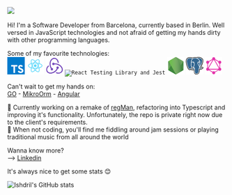 ![](/assets/sayHi.gif)

Hi! I'm a Software Developer from Barcelona, currently based in Berlin.
Well versed in JavaScript technologies and not afraid of getting my hands dirty with other programming languages.

Some of my favourite technologies: <br>
<code><img height="40" alt="Typescript" src="https://raw.githubusercontent.com/github/explore/80688e429a7d4ef2fca1e82350fe8e3517d3494d/topics/typescript/typescript.png"></code>
<code><img height="40" alt="React" src="https://raw.githubusercontent.com/github/explore/80688e429a7d4ef2fca1e82350fe8e3517d3494d/topics/react/react.png"></code>
<code><img height="40" alt="Redux" src="https://raw.githubusercontent.com/github/explore/80688e429a7d4ef2fca1e82350fe8e3517d3494d/topics/redux/redux.png"></code>
<code><img height="40" alt="React Testing Library and Jest" src="https://avatars0.githubusercontent.com/u/49996085?s=200&v=4"></code>
<code><img height="40" alt="nodeJs" src="https://raw.githubusercontent.com/github/explore/80688e429a7d4ef2fca1e82350fe8e3517d3494d/topics/nodejs/nodejs.png"></code>
<code><img height="40" alt="postgresql" src="https://raw.githubusercontent.com/github/explore/80688e429a7d4ef2fca1e82350fe8e3517d3494d/topics/postgresql/postgresql.png"></code>
<code><img height="40" alt="graphql" src="https://raw.githubusercontent.com/github/explore/80688e429a7d4ef2fca1e82350fe8e3517d3494d/topics/graphql/graphql.png"></code>

Can't wait to get my hands on: <br>
[GO](https://golang.org/) - [MikroOrm](https://mikro-orm.io/) - [Angular](https://angular.io/)

🔨  Currently working on a remake of [regMan](https://github.com/Ishdril/regMan), refactoring into Typescript and improving it's functionality. Unfortunately, the repo is private right now due to the client's requirements. <br>
🎻  When not coding, you'll find me fiddling around jam sessions or playing traditional music from all around the world

Wanna know more? <br>
--> [Linkedin](https://www.linkedin.com/in/bernat-duran/)

It's always nice to get some stats 😊 <br>

![Ishdril's GitHub stats](https://github-readme-stats.vercel.app/api?username=Ishdril&count_private=true&show_icons=true&theme=radical)
